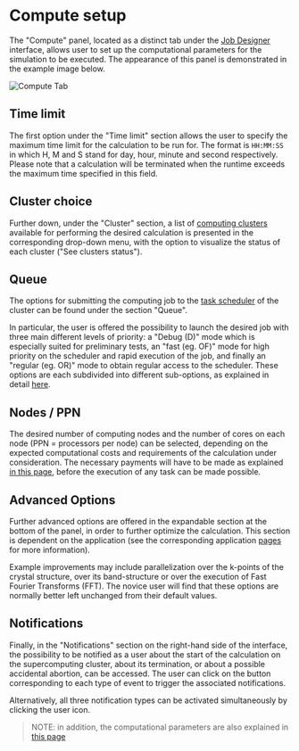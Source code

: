 # Compute setup

The "Compute" panel, located as a distinct tab under the [Job Designer](../../jobs-designer/overview.md) interface, allows user to set up the computational parameters for the simulation to be executed. The appearance of this panel is demonstrated in the example image below.

![Compute Tab](/images/compute-tab-designer.png "Compute Tab")

## Time limit 
 
The first option under the "Time limit" section allows the user to specify the maximum time limit for the calculation to be run for. The format is `HH:MM:SS` in which H, M and S stand for day, hour, minute and second respectively. Please note that a calculation will be terminated when the runtime exceeds the maximum time specified in this field.

## Cluster choice

Further down, under the "Cluster" section, a list of [computing clusters](../clusters/overview.md) available for performing the desired calculation is presented in the corresponding drop-down menu, with the option to visualize the status of each cluster ("See clusters status"). 

## Queue

The options for submitting the computing job to the [task scheduler](../resource/overview.md) of the cluster can be found under the section "Queue". 

In particular, the user is offered the possibility to launch the desired job with three main different levels of priority: a "Debug (D)" mode which is especially suited for preliminary tests, an "fast (eg. OF)" mode for high priority on the scheduler and rapid execution of the job, and finally an "regular (eg. OR)" mode to obtain regular access to the scheduler. These options are each subdivided into different sub-options, as explained in detail [here](../resource/queues.md).

## Nodes / PPN

The desired number of computing nodes and the number of cores on each node (PPN = processors per node) can be selected, depending on the expected computational costs and requirements of the calculation under consideration. The necessary payments will have to be made as explained [in this page](../../accounts/balance.md), before the execution of any task can be made possible.

## Advanced Options

Further advanced options are offered in the expandable section at the bottom of the panel, in order to further optimize the calculation. This section is dependent on the application (see the corresponding application [pages](../../software/overview.md) for more information). 

Example improvements may include parallelization over the k-points of the crystal structure, over its band-structure or over the execution of Fast Fourier Transforms (FFT). The novice user will find that these options are normally better left unchanged from their default values. 

## Notifications

Finally, in the "Notifications" section on the right-hand side of the interface, the possibility to be notified as a user about the start of the calculation on the supercomputing cluster, about its termination, or about a possible accidental abortion, can be accessed. The user can click on the button corresponding to each type of event to trigger the associated notifications.

Alternatively, all three notification types can be activated simultaneously by clicking the user icon.  

> NOTE: in addition, the computational parameters are also explained in [this page](data.md)
